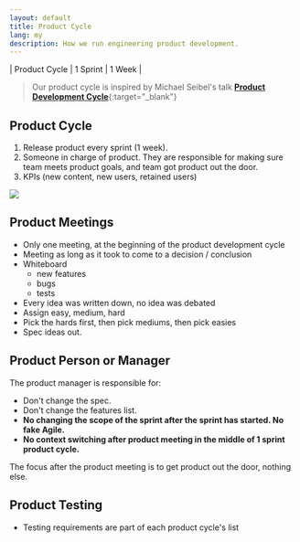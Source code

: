 ```yaml
---
layout: default
title: Product Cycle
lang: my
description: How we run engineering product development.
---
```




| Product Cycle | 1 Sprint | 1 Week |

> Our product cycle is inspired by Michael Seibel's talk [**Product Development Cycle**](https://www.youtube.com/watch?v=kzVvjKLdAbk){:target="_blank"}

## Product Cycle

1. Release product every sprint (1 week).
1. Someone in charge of product. They are responsible for making sure team meets product goals, and team got product out the door.
1. KPIs (new content, new users, retained users)

<img src='https://lh3.googleusercontent.com/ttlT2l7oSO5M7VaNxOY7sAhlVl76D12x-BEgSg4If9CHxg-5qYfO0n0rc-DbZxmsvRqXW4fEQWQ1jJKUmtqATbka4FNu8kE3c2WHBPZZqNsQnfDIDvNvFo9cZEw6L685j6UKj8Yd3w=w1200' />

## Product Meetings

* Only one meeting, at the beginning of the product development cycle
* Meeting as long as it took to come to a decision / conclusion
* Whiteboard
  * new features
  * bugs
  * tests
* Every idea was written down, no idea was debated
* Assign easy, medium, hard
* Pick the hards first, then pick mediums, then pick easies
* Spec ideas out.

## Product Person or Manager

The product manager is responsible for:

* Don't change the spec.
* Don't change the features list.
* **No changing the scope of the sprint after the sprint has started. No fake Agile.**
* **No context switching after product meeting in the middle of 1 sprint product cycle.**

The focus after the product meeting is to get product out the door, nothing else.

## Product Testing

* Testing requirements are part of each product cycle's list